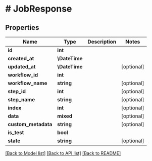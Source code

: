# # JobResponse

## Properties

Name | Type | Description | Notes
------------ | ------------- | ------------- | -------------
**id** | **int** |  |
**created_at** | **\DateTime** |  |
**updated_at** | **\DateTime** |  | [optional]
**workflow_id** | **int** |  |
**workflow_name** | **string** |  | [optional]
**step_id** | **int** |  | [optional]
**step_name** | **string** |  | [optional]
**index** | **int** |  | [optional]
**data** | **mixed** |  | [optional]
**custom_metadata** | **string** |  | [optional]
**is_test** | **bool** |  |
**state** | **string** |  | [optional]

[[Back to Model list]](../../README.md#models) [[Back to API list]](../../README.md#endpoints) [[Back to README]](../../README.md)
